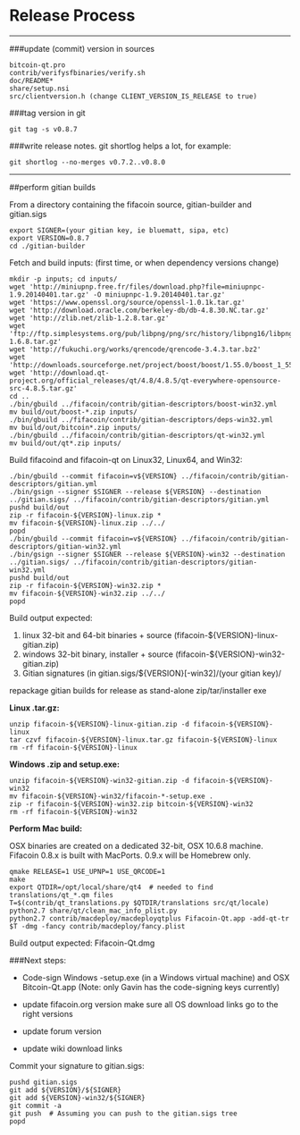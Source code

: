 Release Process
====================

* * *

###update (commit) version in sources


	bitcoin-qt.pro
	contrib/verifysfbinaries/verify.sh
	doc/README*
	share/setup.nsi
	src/clientversion.h (change CLIENT_VERSION_IS_RELEASE to true)

###tag version in git

	git tag -s v0.8.7

###write release notes. git shortlog helps a lot, for example:

	git shortlog --no-merges v0.7.2..v0.8.0

* * *

##perform gitian builds

 From a directory containing the fifacoin source, gitian-builder and gitian.sigs
  
	export SIGNER=(your gitian key, ie bluematt, sipa, etc)
	export VERSION=0.8.7
	cd ./gitian-builder

 Fetch and build inputs: (first time, or when dependency versions change)

	mkdir -p inputs; cd inputs/
	wget 'http://miniupnp.free.fr/files/download.php?file=miniupnpc-1.9.20140401.tar.gz' -O miniupnpc-1.9.20140401.tar.gz'
	wget 'https://www.openssl.org/source/openssl-1.0.1k.tar.gz'
	wget 'http://download.oracle.com/berkeley-db/db-4.8.30.NC.tar.gz'
	wget 'http://zlib.net/zlib-1.2.8.tar.gz'
	wget 'ftp://ftp.simplesystems.org/pub/libpng/png/src/history/libpng16/libpng-1.6.8.tar.gz'
	wget 'http://fukuchi.org/works/qrencode/qrencode-3.4.3.tar.bz2'
	wget 'http://downloads.sourceforge.net/project/boost/boost/1.55.0/boost_1_55_0.tar.bz2'
	wget 'http://download.qt-project.org/official_releases/qt/4.8/4.8.5/qt-everywhere-opensource-src-4.8.5.tar.gz'
	cd ..
	./bin/gbuild ../fifacoin/contrib/gitian-descriptors/boost-win32.yml
	mv build/out/boost-*.zip inputs/
	./bin/gbuild ../fifacoin/contrib/gitian-descriptors/deps-win32.yml
	mv build/out/bitcoin*.zip inputs/
	./bin/gbuild ../fifacoin/contrib/gitian-descriptors/qt-win32.yml
	mv build/out/qt*.zip inputs/

 Build fifacoind and fifacoin-qt on Linux32, Linux64, and Win32:
  
	./bin/gbuild --commit fifacoin=v${VERSION} ../fifacoin/contrib/gitian-descriptors/gitian.yml
	./bin/gsign --signer $SIGNER --release ${VERSION} --destination ../gitian.sigs/ ../fifacoin/contrib/gitian-descriptors/gitian.yml
	pushd build/out
	zip -r fifacoin-${VERSION}-linux.zip *
	mv fifacoin-${VERSION}-linux.zip ../../
	popd
	./bin/gbuild --commit fifacoin=v${VERSION} ../fifacoin/contrib/gitian-descriptors/gitian-win32.yml
	./bin/gsign --signer $SIGNER --release ${VERSION}-win32 --destination ../gitian.sigs/ ../fifacoin/contrib/gitian-descriptors/gitian-win32.yml
	pushd build/out
	zip -r fifacoin-${VERSION}-win32.zip *
	mv fifacoin-${VERSION}-win32.zip ../../
	popd

  Build output expected:

  1. linux 32-bit and 64-bit binaries + source (fifacoin-${VERSION}-linux-gitian.zip)
  2. windows 32-bit binary, installer + source (fifacoin-${VERSION}-win32-gitian.zip)
  3. Gitian signatures (in gitian.sigs/${VERSION}[-win32]/(your gitian key)/

repackage gitian builds for release as stand-alone zip/tar/installer exe

**Linux .tar.gz:**

	unzip fifacoin-${VERSION}-linux-gitian.zip -d fifacoin-${VERSION}-linux
	tar czvf fifacoin-${VERSION}-linux.tar.gz fifacoin-${VERSION}-linux
	rm -rf fifacoin-${VERSION}-linux

**Windows .zip and setup.exe:**

	unzip fifacoin-${VERSION}-win32-gitian.zip -d fifacoin-${VERSION}-win32
	mv fifacoin-${VERSION}-win32/fifacoin-*-setup.exe .
	zip -r fifacoin-${VERSION}-win32.zip bitcoin-${VERSION}-win32
	rm -rf fifacoin-${VERSION}-win32

**Perform Mac build:**

  OSX binaries are created on a dedicated 32-bit, OSX 10.6.8 machine.
  Fifacoin 0.8.x is built with MacPorts.  0.9.x will be Homebrew only.

	qmake RELEASE=1 USE_UPNP=1 USE_QRCODE=1
	make
	export QTDIR=/opt/local/share/qt4  # needed to find translations/qt_*.qm files
	T=$(contrib/qt_translations.py $QTDIR/translations src/qt/locale)
	python2.7 share/qt/clean_mac_info_plist.py
	python2.7 contrib/macdeploy/macdeployqtplus Fifacoin-Qt.app -add-qt-tr $T -dmg -fancy contrib/macdeploy/fancy.plist

 Build output expected: Fifacoin-Qt.dmg

###Next steps:

* Code-sign Windows -setup.exe (in a Windows virtual machine) and
  OSX Bitcoin-Qt.app (Note: only Gavin has the code-signing keys currently)

* update fifacoin.org version
  make sure all OS download links go to the right versions

* update forum version

* update wiki download links

Commit your signature to gitian.sigs:

	pushd gitian.sigs
	git add ${VERSION}/${SIGNER}
	git add ${VERSION}-win32/${SIGNER}
	git commit -a
	git push  # Assuming you can push to the gitian.sigs tree
	popd


